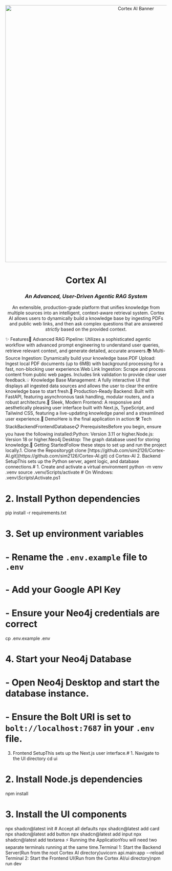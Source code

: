 <div align="center"><br /><img src="https://www.google.com/search?q=https://i.imgur.com/O61L4mG.png" alt="Cortex AI Banner" width="800"/><br /><h1><b>Cortex AI</b></h1><h3><i>An Advanced, User-Driven Agentic RAG System</i></h3><p>An extensible, production-grade platform that unifies knowledge from multiple sources into an intelligent, context-aware retrieval system. Cortex AI allows users to dynamically build a knowledge base by ingesting PDFs and public web links, and then ask complex questions that are answered <i>strictly</i> based on the provided context.</p></div>✨ Features🧠 Advanced RAG Pipeline: Utilizes a sophisticated agentic workflow with advanced prompt engineering to understand user queries, retrieve relevant context, and generate detailed, accurate answers.📚 Multi-Source Ingestion: Dynamically build your knowledge base.PDF Upload: Ingest local PDF documents (up to 6MB) with background processing for a fast, non-blocking user experience.Web Link Ingestion: Scrape and process content from public web pages. Includes link validation to provide clear user feedback.💡 Knowledge Base Management: A fully interactive UI that displays all ingested data sources and allows the user to clear the entire knowledge base to start fresh.🚀 Production-Ready Backend: Built with FastAPI, featuring asynchronous task handling, modular routers, and a robust architecture.🎨 Sleek, Modern Frontend: A responsive and aesthetically pleasing user interface built with Next.js, TypeScript, and Tailwind CSS, featuring a live-updating knowledge panel and a streamlined user experience.📸 DemoHere is the final application in action:🛠️ Tech StackBackendFrontendDatabase📋 PrerequisitesBefore you begin, ensure you have the following installed:Python: Version 3.11 or higher.Node.js: Version 18 or higher.Neo4j Desktop: The graph database used for storing knowledge.🚀 Getting StartedFollow these steps to set up and run the project locally.1. Clone the Repositorygit clone [https://github.com/sim2126/Cortex-AI.git](https://github.com/sim2126/Cortex-AI.git)
cd Cortex-AI
2. Backend SetupThis sets up the Python server, agent logic, and database connections.# 1. Create and activate a virtual environment
python -m venv .venv
source .venv/Scripts/activate  # On Windows: .venv\Scripts\Activate.ps1

# 2. Install Python dependencies
pip install -r requirements.txt

# 3. Set up environment variables
#    - Rename the `.env.example` file to `.env`
#    - Add your Google API Key
#    - Ensure your Neo4j credentials are correct
cp .env.example .env

# 4. Start your Neo4j Database
#    - Open Neo4j Desktop and start the database instance.
#    - Ensure the Bolt URI is set to `bolt://localhost:7687` in your `.env` file.
3. Frontend SetupThis sets up the Next.js user interface.# 1. Navigate to the UI directory
cd ui

# 2. Install Node.js dependencies
npm install

# 3. Install the UI components
npx shadcn@latest init     # Accept all defaults
npx shadcn@latest add card
npx shadcn@latest add button
npx shadcn@latest add input
npx shadcn@latest add textarea
⚡ Running the ApplicationYou will need two separate terminals running at the same time.Terminal 1: Start the Backend Server(Run from the root Cortex AI directory)uvicorn api.main:app --reload
Terminal 2: Start the Frontend UI(Run from the Cortex AI/ui directory)npm run dev
